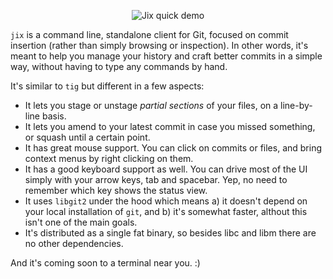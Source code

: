 <p align="center">
  <img src="https://raw.githubusercontent.com/tomas/jix/master/jix-screencast-2.gif" alt="Jix quick demo" />
</p>

`jix` is a command line, standalone client for Git, focused on commit insertion (rather than simply browsing or inspection). In other words, it's meant to help you manage your history and craft better commits in a simple way, without having to type any commands by hand.

It's similar to `tig` but different in a few aspects:

 - It lets you stage or unstage *partial sections* of your files, on a line-by-line basis. 
 - It lets you amend to your latest commit in case you missed something, or squash until a certain point.
 - It has great mouse support. You can click on commits or files, and bring context menus by right clicking on them.
 - It has a good keyboard support as well. You can drive most of the UI simply with your arrow keys, tab and spacebar. Yep, no need to remember which key shows the status view.
 - It uses `libgit2` under the hood which means a) it doesn't depend on your local installation of `git`, and b) it's somewhat faster, althout this isn't one of the main goals.
 - It's distributed as a single fat binary, so besides libc and libm there are no other dependencies.

And it's coming soon to a terminal near you. :)
